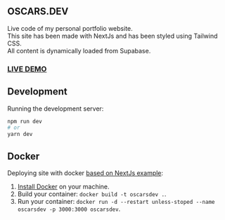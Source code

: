 ## OSCARS.DEV
Live code of my personal portfolio website.  
This site has been made with NextJs and has been styled using Tailwind CSS.  
All content is dynamically loaded from Supabase.  

### [LIVE DEMO](https://oscars.dev/)  
  
## Development
Running the development server:
```bash
npm run dev
# or
yarn dev
```
  
## Docker
Deploying site with docker [based on NextJs example](https://github.com/vercel/next.js/tree/canary/examples/with-docker):

1. [Install Docker](https://docs.docker.com/get-docker/) on your machine.
1. Build your container: `docker build -t oscarsdev .`.
1. Run your container: `docker run -d --restart unless-stoped --name oscarsdev -p 3000:3000 oscarsdev`.
